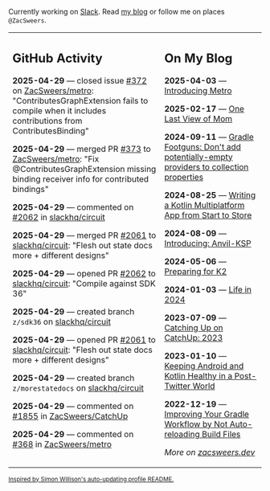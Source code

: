 Currently working on [Slack](https://slack.com/). Read [my blog](https://zacsweers.dev/) or follow me on places `@ZacSweers`.

<table><tr><td valign="top" width="60%">

## GitHub Activity
<!-- githubActivity starts -->
**2025-04-29** — closed issue [#372](https://github.com/ZacSweers/metro/issues/372) on [ZacSweers/metro](https://github.com/ZacSweers/metro): "ContributesGraphExtension fails to compile when it includes contributions from ContributesBinding"

**2025-04-29** — merged PR [#373](https://github.com/ZacSweers/metro/pull/373) to [ZacSweers/metro](https://github.com/ZacSweers/metro): "Fix @ContributesGraphExtension missing binding receiver info for contributed bindings"

**2025-04-29** — commented on [#2062](https://github.com/slackhq/circuit/pull/2062#issuecomment-2839879120) in [slackhq/circuit](https://github.com/slackhq/circuit)

**2025-04-29** — merged PR [#2061](https://github.com/slackhq/circuit/pull/2061) to [slackhq/circuit](https://github.com/slackhq/circuit): "Flesh out state docs more + different designs"

**2025-04-29** — opened PR [#2062](https://github.com/slackhq/circuit/pull/2062) to [slackhq/circuit](https://github.com/slackhq/circuit): "Compile against SDK 36"

**2025-04-29** — created branch `z/sdk36` on [slackhq/circuit](https://github.com/slackhq/circuit)

**2025-04-29** — opened PR [#2061](https://github.com/slackhq/circuit/pull/2061) to [slackhq/circuit](https://github.com/slackhq/circuit): "Flesh out state docs more + different designs"

**2025-04-29** — created branch `z/morestatedocs` on [slackhq/circuit](https://github.com/slackhq/circuit)

**2025-04-29** — commented on [#1855](https://github.com/ZacSweers/CatchUp/pull/1855#issuecomment-2839339296) in [ZacSweers/CatchUp](https://github.com/ZacSweers/CatchUp)

**2025-04-29** — commented on [#368](https://github.com/ZacSweers/metro/pull/368#issuecomment-2839202534) in [ZacSweers/metro](https://github.com/ZacSweers/metro)
<!-- githubActivity ends -->
</td><td valign="top" width="40%">

## On My Blog
<!-- blog starts -->
**2025-04-03** — [Introducing Metro](https://www.zacsweers.dev/introducing-metro/)

**2025-02-17** — [One Last View of Mom](https://www.zacsweers.dev/one-last-view-of-mom/)

**2024-09-11** — [Gradle Footguns: Don't add potentially-empty providers to collection properties](https://www.zacsweers.dev/gradle-footgun-adding-empty-providers-to-collection-properties/)

**2024-08-25** — [Writing a Kotlin Multiplatform App from Start to Store](https://www.zacsweers.dev/writing-a-kotlin-multiplatform-app-from-start-to-store/)

**2024-08-09** — [Introducing: Anvil-KSP](https://www.zacsweers.dev/introducing-anvil-ksp/)

**2024-05-06** — [Preparing for K2](https://www.zacsweers.dev/preparing-for-k2/)

**2024-01-03** — [Life in 2024](https://www.zacsweers.dev/life-in-2024/)

**2023-07-09** — [Catching Up on CatchUp: 2023](https://www.zacsweers.dev/catching-up-on-catchup-2023/)

**2023-01-10** — [Keeping Android and Kotlin Healthy in a Post-Twitter World](https://www.zacsweers.dev/keeping-android-healthy/)

**2022-12-19** — [Improving Your Gradle Workflow by Not Auto-reloading Build Files](https://www.zacsweers.dev/improving-your-workflow-by-not-auto-reloading-build-files/)
<!-- blog ends -->
_More on [zacsweers.dev](https://zacsweers.dev/)_
</td></tr></table>

<sub><a href="https://simonwillison.net/2020/Jul/10/self-updating-profile-readme/">Inspired by Simon Willison's auto-updating profile README.</a></sub>